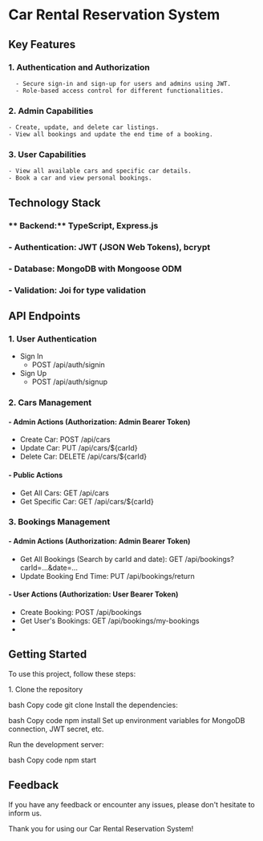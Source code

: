 
# Car Rental Reservation System
## Key Features

### 1. Authentication and Authorization
      - Secure sign-in and sign-up for users and admins using JWT.
      - Role-based access control for different functionalities.

### 2. Admin Capabilities
    - Create, update, and delete car listings.
    - View all bookings and update the end time of a booking.
    
### 3. User Capabilities
    - View all available cars and specific car details.
    - Book a car and view personal bookings.
    
## Technology Stack
### ** Backend:** TypeScript, Express.js
### - Authentication:  JWT (JSON Web Tokens), bcrypt
### - Database:  MongoDB with Mongoose ODM
### - Validation:  Joi for type validation

## API Endpoints
### 1. User Authentication
 - Sign In
   - POST /api/auth/signin
 - Sign Up
   - POST /api/auth/signup
### 2. Cars Management
#### - Admin Actions (Authorization: Admin Bearer Token)
 - Create Car: POST /api/cars
 - Update Car: PUT /api/cars/${carId}
 - Delete Car: DELETE /api/cars/${carId}
#### - Public Actions
  - Get All Cars: GET /api/cars
  - Get Specific Car: GET /api/cars/${carId}
### 3. Bookings Management
#### - Admin Actions (Authorization: Admin Bearer Token)
   - Get All Bookings (Search by carId and date): GET /api/bookings?carId=...&date=...
   - Update Booking End Time: PUT /api/bookings/return
#### - **User Actions** (Authorization: User Bearer Token)
  - Create Booking: POST /api/bookings
  - Get User's Bookings: GET /api/bookings/my-bookings
  - 
## Getting Started
<p>To use this project, follow these steps:</p>

<p>1. Clone the repository </p>
bash
Copy code
git clone <repository-url>
Install the dependencies:

bash
Copy code
npm install
Set up environment variables for MongoDB connection, JWT secret, etc.

Run the development server:

bash
Copy code
npm start

## Feedback
<p>If you have any feedback or encounter any issues, please don't hesitate to inform us.</p>

<p>Thank you for using our Car Rental Reservation System!</p>


